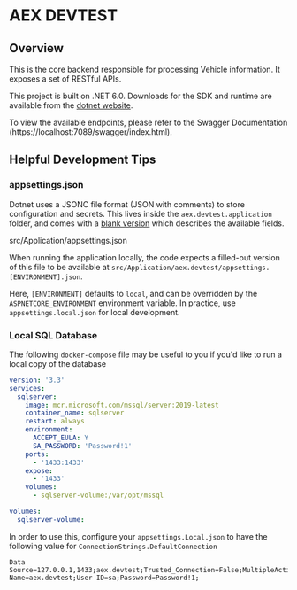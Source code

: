 # AEX DEVTEST

## Overview

This is the core backend responsible for processing Vehicle information. It exposes a set of RESTful APIs.

This project is built on .NET 6.0. Downloads for the SDK and runtime are available from the [dotnet website](https://dotnet.microsoft.com/download).

To view the available endpoints, please refer to the Swagger Documentation (https://localhost:7089/swagger/index.html).

## Helpful Development Tips

### appsettings.json

Dotnet uses a JSONC file format (JSON with comments) to store configuration and secrets. This lives inside the `aex.devtest.application` folder, and comes with a [blank version](/src/Application/aex.devtest.application/appsettings.json) which describes the available fields.

src/Application/appsettings.json

When running the application locally, the code expects a filled-out version of this file to be available at `src/Application/aex.devtest/appsettings.[ENVIRONMENT].json`.

Here, `[ENVIRONMENT]` defaults to `local`, and can be overridden by the `ASPNETCORE_ENVIRONMENT` environment variable. In practice, use `appsettings.local.json` for local development. 

### Local SQL Database

The following `docker-compose` file may be useful to you if you'd like to run a local copy of the database

```yaml
version: '3.3'
services:
  sqlserver:
    image: mcr.microsoft.com/mssql/server:2019-latest
    container_name: sqlserver
    restart: always
    environment:
      ACCEPT_EULA: Y
      SA_PASSWORD: 'Password!1'
    ports:
      - '1433:1433'
    expose:
      - '1433'
    volumes:
      - sqlserver-volume:/var/opt/mssql

volumes:
  sqlserver-volume:
```

In order to use this, configure your `appsettings.Local.json` to have the following value for `ConnectionStrings.DefaultConnection`

```
Data Source=127.0.0.1,1433;aex.devtest;Trusted_Connection=False;MultipleActiveResultSets=true;Application Name=aex.devtest;User ID=sa;Password=Password!1;
```
